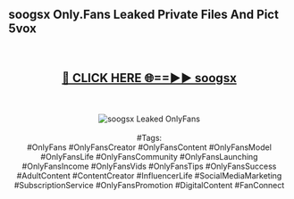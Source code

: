 <h2>soogsx Only.Fans Leaked Private Files And Pict 5vox</h2>
<br>
<div align="center">
<h2><a href="https://mediafiles.top/soogsx" rel="nofollow">🔴 CLICK HERE 🌐==►► soogsx</a></h2>
<br>
<br>
<a href="https://mediafiles.top/soogsx" rel="nofollow" data-target="animated-image.originalLink"><img src="https://i.ibb.co.com/WyWwxjT/player-gif2.gif" alt="soogsx Leaked OnlyFans" style="max-width: 100%; display: inline-block;" data-target="animated-image.originalImage"></a>
<br><br>
#Tags:
<br>
#OnlyFans #OnlyFansCreator #OnlyFansContent #OnlyFansModel #OnlyFansLife #OnlyFansCommunity #OnlyFansLaunching #OnlyFansIncome #OnlyFansVids #OnlyFansTips #OnlyFansSuccess #AdultContent #ContentCreator #InfluencerLife #SocialMediaMarketing #SubscriptionService #OnlyFansPromotion #DigitalContent #FanConnect
</div>
<br>